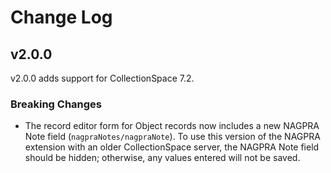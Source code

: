 # Change Log

## v2.0.0

v2.0.0 adds support for CollectionSpace 7.2.

### Breaking Changes

- The record editor form for Object records now includes a new NAGPRA Note field (`nagpraNotes/nagpraNote`). To use this version of the NAGPRA extension with an older CollectionSpace server, the NAGPRA Note field should be hidden; otherwise, any values entered will not be saved.
